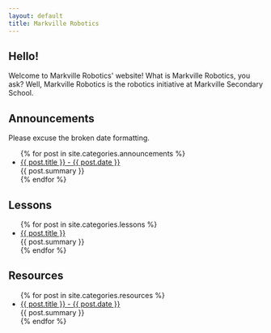 ```yaml
---
layout: default
title: Markville Robotics
---
```


## Hello!
Welcome to Markville Robotics' website!
What is Markville Robotics, you ask? Well, Markville Robotics is the robotics initiative at Markville Secondary School.

## Announcements
Please excuse the broken date formatting.
<ul>
  {% for post in site.categories.announcements %}
    <li>
      <a href="{{ post.url }}"> {{ post.title }} - {{ post.date }} </a> <br> {{ post.summary }}
      <br>
    </li>
  {% endfor %}
</ul>

## Lessons
<ul>
   {% for post in site.categories.lessons %}
    <li>
      <a href="{{ post.url }}"> {{ post.title }} </a> <br> {{ post.summary }}
      <br>
    </li>
  {% endfor %}
</ul>

## Resources
<ul>
  {% for post in site.categories.resources %}
    <li>
      <a href="{{ post.url }}"> {{ post.title }} - {{ post.date }} </a> <br> {{ post.summary }}
      <br>
    </li>
  {% endfor %}
</ul>

